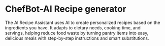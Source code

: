 # ChefBot-AI Recipe generator
The AI Recipe Assistant uses AI to create personalized recipes based on the ingredients you have. It adapts to dietary needs, cooking time, and servings, helping reduce food waste by turning pantry items into easy, delicious meals with step-by-step instructions and smart substitutions.
